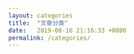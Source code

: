```yaml
---
layout: categories
title:  "文章分类"
date:   2019-08-16 21:16:33 +0800
permalink: /categories/
---
```

